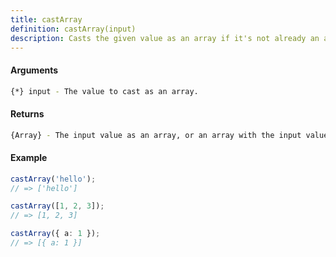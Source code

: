 ```yaml
---
title: castArray
definition: castArray(input)
description: Casts the given value as an array if it's not already an array.
---
```



#### Arguments


```bash
{*} input - The value to cast as an array.
```


#### Returns


```bash
{Array} - The input value as an array, or an array with the input value as the only element.
```


#### Example


```ts
castArray('hello');
// => ['hello']

castArray([1, 2, 3]);
// => [1, 2, 3]

castArray({ a: 1 });
// => [{ a: 1 }]
```